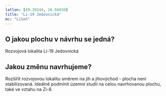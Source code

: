 ```yaml
---
latlon: [49.20244, 16.66838]
title: "Li-19 Jedovnická"
mc: "Líšeň"
---
```


## O jakou plochu v návrhu se jedná?

Rozvojová lokalita Li-19 Jedovnická

## Jakou změnu navrhujeme?

Rozšířit rozvojovou lokalitu směrem na jih a jihovýchod - plocha není stabilizovaná. Ideálně podmínit územní studií na celou navrhovanou plochu, také ve vztahu na Zi-8.
